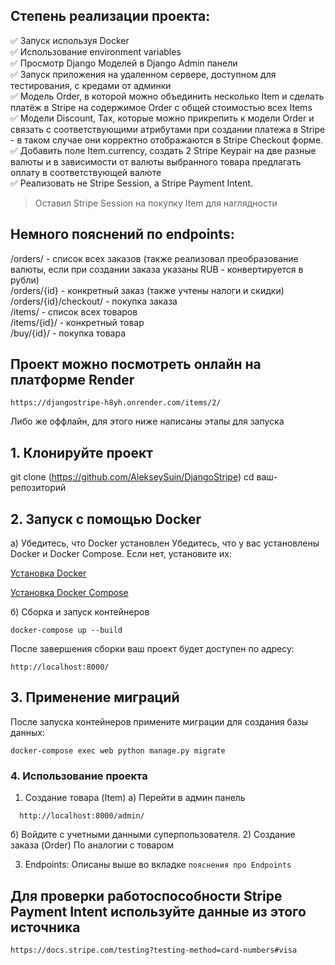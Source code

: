 ## Степень реализации проекта:
:white_check_mark: Запуск используя Docker </br>
:white_check_mark: Использование environment variables </br>
:white_check_mark: Просмотр Django Моделей в Django Admin панели </br>
:white_check_mark: Запуск приложения на удаленном сервере, доступном для тестирования, с кредами от админки </br>
:white_check_mark: Модель Order, в которой можно объединить несколько Item и сделать платёж в Stripe на содержимое Order c общей стоимостью всех Items </br>
:white_check_mark: Модели Discount, Tax, которые можно прикрепить к модели Order и связать с соответствующими атрибутами при создании платежа в Stripe - в таком случае они корректно отображаются в Stripe Checkout форме.  </br>
:white_check_mark: Добавить поле Item.currency, создать 2 Stripe Keypair на две разные валюты и в зависимости от валюты выбранного товара предлагать оплату в соответствующей валюте </br>
:white_check_mark: Реализовать не Stripe Session, а Stripe Payment Intent. </br>
> Оставил Stripe Session на покупку Item для наглядности

## Немного пояснений по endpoints:
/orders/ - список всех заказов (также реализовал преобразование валюты, если при создании заказа указаны RUB - конвертируется в рубли) </br>
/orders/{id} - конкретный заказ (также учтены налоги и скидки) </br>
/orders/{id}/checkout/ - покупка заказа  </br>
/items/ - список всех товаров </br>
/items/{id}/ - конкретный товар </br>
/buy/{id}/ - покупка товара </br>

## Проект можно посмотреть онлайн на платформе Render
```
https://djangostripe-h8yh.onrender.com/items/2/
```
Либо же оффлайн, для этого ниже написаны этапы для запуска

## 1. Клонируйте проект

git clone (https://github.com/AlekseySuin/DjangoStripe)
cd ваш-репозиторий


## 2. Запуск с помощью Docker

а) Убедитесь, что Docker установлен
Убедитесь, что у вас установлены Docker и Docker Compose. Если нет, установите их:

[Установка Docker](https://docs.docker.com/get-started/get-docker/)

[Установка Docker Compose](https://docs.docker.com/compose/install/)

б) Сборка и запуск контейнеров
```
docker-compose up --build
```
После завершения сборки ваш проект будет доступен по адресу:
```
http://localhost:8000/
```
##  3. Применение миграций
После запуска контейнеров примените миграции для создания базы данных:
```
docker-compose exec web python manage.py migrate
```
### 4. Использование проекта

1) Создание товара (Item)
  a) Перейти в админ панель
```
  http://localhost:8000/admin/
```
  б) Войдите с учетными данными суперпользователя.
2) Создание заказа (Order)
  По аналогии с товаром

3) Endpoints:
   Описаны выше во вкладке `пояснения про Endpoints`

## Для проверки работоспособности Stripe Payment Intent используйте данные из этого источника
`https://docs.stripe.com/testing?testing-method=card-numbers#visa`
